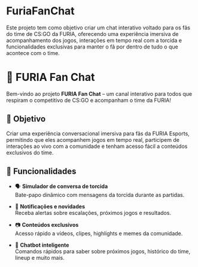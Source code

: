 # FuriaFanChat
Este projeto tem como objetivo criar um chat interativo voltado para os fãs do time de CS:GO da FURIA, oferecendo uma experiência imersiva de acompanhamento dos jogos, interações em tempo real com a torcida e funcionalidades exclusivas para manter o fã por dentro de tudo o que acontece com o time.


# 🐗 FURIA Fan Chat

Bem-vindo ao projeto **FURIA Fan Chat** – um canal interativo para todos que respiram o competitivo de CS:GO e acompanham o time da FURIA!

## 🎯 Objetivo

Criar uma experiência conversacional imersiva para fãs da FURIA Esports, permitindo que eles acompanhem jogos em tempo real, participem de interações ao vivo com a comunidade e tenham acesso fácil a conteúdos exclusivos do time.

## 🚀 Funcionalidades

- 🗣️ **Simulador de conversa de torcida**  
  Bate-papo dinâmico com mensagens da torcida durante as partidas.

- 📢 **Notificações e novidades**  
  Receba alertas sobre escalações, próximos jogos e resultados.

- 📷 **Conteúdos exclusivos**  
  Acesso rápido a vídeos, clipes, highlights e memes da comunidade.

- 🤖 **Chatbot inteligente**  
  Comandos rápidos para saber sobre próximos jogos, histórico do time, lineup e muito mais.
